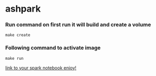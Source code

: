 # ashpark

### Run command on first run it will build and create a volume
```make create```

### Following command to activate image

```make run```


[link to your spark notebook enjoy!](localhost:8888)